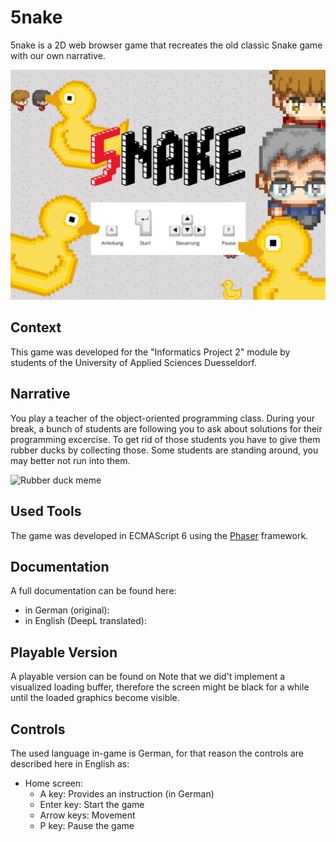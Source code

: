# 5nake
5nake is a 2D web browser game that recreates the old classic Snake game with our own narrative.

![5nake title screen](/readme_src/5nake_title-screen.png)
## Context
This game was developed for the "Informatics Project 2" module by students of the University of Applied Sciences Duesseldorf.
## Narrative
You play a teacher of the object-oriented programming class. During your break, a bunch of students are following you to ask about solutions for their programming excercise. To get rid of those students you have to give them rubber ducks by collecting those. Some students are standing around, you may better not run into them.

![Rubber duck meme](/readme_src/rubber-duck_meme.png)
## Used Tools
The game was developed in ECMAScript 6 using the [Phaser](https://phaser.io/) framework.
## Documentation
A full documentation can be found here:
- in German (original):
- in English (DeepL translated):
## Playable Version
A playable version can be found on
Note that we did't implement a visualized loading buffer, therefore the screen might be black for a while until the loaded graphics become visible.
## Controls
The used language in-game is German, for that reason the controls are described here in English as:
- Home screen:
  - A key: Provides an instruction (in German)
  - Enter key: Start the game
  - Arrow keys: Movement
  - P key: Pause the game

